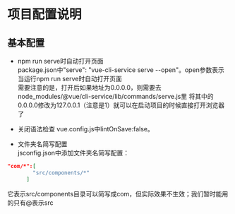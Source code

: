 # 项目配置说明  

## 基本配置

- npm run serve时自动打开页面  
package.json中"serve": "vue-cli-service serve --open"。open参数表示当运行npm run serve时自动打开页面  
需要注意的是，打开后如果地址为0.0.0.0，则需要去node_modules/@vue/cli-service/lib/commands/serve.js里
将其中的0.0.0.0修改为127.0.0.1（注意是1）就可以在启动项目的时候直接打开浏览器了

- 关闭语法检查
vue.config.js中lintOnSave:false。  

- 文件夹名简写配置  
jsconfig.json中添加文件夹名简写配置：  

```json
"com/*":[
        "src/components/*"
      ]
```

它表示src/components目录可以简写成com，但实际效果不生效；我们暂时能用的只有@表示src
